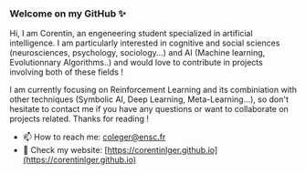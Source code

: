 ### Welcome on my GitHub ✨

Hi, I am Corentin, an engeneering student specialized in artificial intelligence. I am particularly interested in cognitive and social sciences (neurosciences, psychology, sociology...) and AI (Machine learning, Evolutionnary Algorithms..) and would love to contribute in projects involving both of these fields !

I am currently focusing on Reinforcement Learning and its combiniation with other techniques (Symbolic AI, Deep Learning, Meta-Learning...), so don't hesitate to contact me if you have any questions or want to collaborate on projects related. Thanks for reading !

- 📫 How to reach me: [coleger@ensc.fr](coleger@ensc.fr)
- 📄 Check my website: [https://corentinlger.github.io](https://corentinlger.github.io)


<!--
**corentinlger/corentinlger** is a ✨ _special_ ✨ repository because its `README.md` (this file) appears on your GitHub profile.

Here are some ideas to get you started:

- 🔭 I’m currently working on ...
- 🌱 I’m currently learning ...
- 👯 I’m looking to collaborate on ...
- 🤔 I’m looking for help with ...
- 💬 Ask me about ...
- 📫 How to reach me: ...
- 😄 Pronouns: ...
- ⚡ Fun fact: ...
-->
